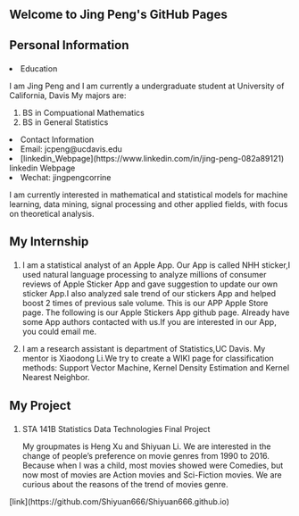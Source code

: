 ## Welcome to Jing Peng's GitHub Pages

<h2><p class = "blue"> Personal Information </p></h2>
<li> Education </li>
<p> I am Jing Peng and I am currently a undergraduate student at University of California, Davis
My majors are:
<ol>
<li> BS in Compuational Mathematics </li>
<li> BS in General Statistics </li>
</ol>
</p>
<li> Contact Information </li>
<li> Email: jcpeng@ucdavis.edu </li>
<li> 
  [linkedin_Webpage](https://www.linkedin.com/in/jing-peng-082a89121)
  <a herf="https://www.linkedin.com/in/jing-peng-082a89121"> linkedin Webpage</a>
</li> 
<li> Wechat: jingpengcorrine </li>

<p>
I am currently interested in mathematical and statistical models for machine learning, data mining, signal processing and other applied fields, with focus on theoretical analysis.
</p>

<h2><p class = "blue"> My Internship </p></h2>
<ol>
<li><p>
I am a statistical analyst of an Apple App. Our App is called NHH sticker,I used natural language processing to analyze millions of consumer reviews of Apple Sticker App and gave suggestion to update our own sticker App.I also analyzed sale trend of our stickers App and helped boost 2 times of previous sale volume. This is our <a herf="https://itunes.apple.com/cn/app/nhh-stickers/id1161646735?l=en&mt=8"> APP Apple Store page</a>.  The following is our <a herf="https://github.com/TintPoint/StickerDatabase"> Apple Stickers App github page</a>. Already have some App authors contacted with us.If you are interested in our App, you could email me.
</p></li>

<li><p>
I am a research assistant is department of Statistics,UC Davis. My mentor is <a herf="http://www.stat.ucdavis.edu/~xdgli/"> Xiaodong Li</a>.We try to create a WIKI page for classification methods: Support Vector Machine, Kernel Density
Estimation and Kernel Nearest Neighbor.
</p></li>

</ol>
<h2><p class = "blue"> My Project </p></h2>
<ol>
<li> STA 141B  Statistics Data Technologies Final Project</li>
<p> My groupmates is <a herf="https://heng19.github.io/UC-Davis-Heng-Xu/"> Heng Xu</a> and <a herf="https://github.com/Shiyuan666/Shiyuan666.github.io/"> Shiyuan Li</a>. We are interested in the change of people’s preference on movie genres from 1990 to 2016. Because when I was a child, most movies showed were Comedies, but now most of movies are Action movies and Sci-Fiction movies. We are curious about the reasons of the trend of movies genre.
</p>

</ol>
[link](https://github.com/Shiyuan666/Shiyuan666.github.io)


